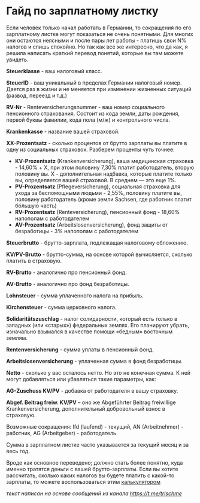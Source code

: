 # Гайд по зарплатному листку

Если человек только начал работать в Германии, то сокращения по его зарплатному листке могут показаться не очень понятными. Для многих они остаются неясными и после пары лет работы - платишь свои N% налогов и спишь спокойно. Но так как все же интересно, что да как, я решила написать краткий перевод понятий, которые вы там можете увидеть.

**Steuerklasse** - ваш налоговый класс.

**SteuerID** - ваш уникальный в пределах Германии налоговый номер. Дается раз в жизни и не меняется при изменении жизненных ситуаций (развод, переезд и т.д.)

**RV-Nr** - Renteversicherungsnummer - ваш номер социального пенсионного страхования. Состоит из кода земли, даты рождения, первой буквы фамилии, кода пола (м/ж) и контрольного числа.

**Krankenkasse** - название вашей страховой.


**XX-Prozentsatz** - сколько процентов от брутто зарплаты вы платите в одну из социальных страховок. Разберем проценты чуть точнее:

* **KV-Prozentsatz** (Krankenversicherung), ваша медицинская страховка - 14,60% + X, при этом половину 7,30% платит работодатель, вторую половину вы. X - дополнительная надбавка, которые платите только вы, определяется вашей страховой. В среднем — это еще 1%.
* **PV-Prozentsatz** (Pflegeversicherung), социальная страховка для ухода за беспомощными людьми - 2,55%, половину платите вы, половину работодатель (кроме земли Sachsen, где работник платит бóльшую часть)
* **RV-Prozentsatz** (Renteversicherung), пенсионный фонд - 18,60% напополам с работодателем
* **AV-Prozentsatz** (Arbeitslosenversicherung), фонд защиты от безработицы - 3% напополам с работодателем


**Steuerbrutto** - брутто-зарплата, подлежащая налоговому обложению.

**KV/PV-Brutto** - брутто-сумма, на основе которой вычисляется, сколько платить в страховую.

**RV-Brutto** - аналогично про пенсионный фонд.

**AV-Brutto** - аналогично про фонд безработицы.

**Lohnsteuer** - сумма уплаченного налога на прибыль.

**Kirchensteuer** - сумма церковного налога.

**Solidaritätszuschlag** - налог солидарности, который есть только в западных (или «старых») федеральных землях. Его планируют убрать, изначально взымался в качестве помощи «бедным» восточным землям.

**Rentenversicherung** - сумма уплаты в пенсионный фонд.

**Arbeitslosenversicherung** - уплаченная сумма в фонд безработицы.

**Netto** - сколько у вас осталось нетто. Но это не конечная сумма. К ней могут добавляться или убавляться такие параметры, как:

**AG-Zuschuss KV/PV** - добавка от работодателя в вашу страховку.

**Abgef. Beitrag freiw. KV/PV** – оно же Abgeführter Beitrag freiwillige Krankenversicherung, дополнительный добровольный взнос в страховую.


Возможные сокращения: lfd (laufend) - текущий, AN (Arbeitnehmer) - работник, AG (Arbeitgeber) - работодатель

Сумма в зарплатном листке часто указывается за текущий месяц и за весь год.

Вроде как основное переведено; должно стать более понятно, куда именно тратятся деньги с вашей брутто-зарплаты.
Если вы хотите рассчитать, сколько каких налогов вы будете платить с какой-то зарплаты, то можете воспользоваться этим [калькулятором](https://brutto-netto-rechner.info/)

_текст написан на основе сообщений из канала https://t.me/trischme_
